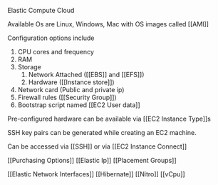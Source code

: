 Elastic Compute Cloud


Available Os are Linux, Windows, Mac with OS images called [[AMI]]

Configuration options include 
1. CPU cores and frequency
2. RAM
3. Storage
	1. Network Attached ([[EBS]] and [[EFS]])
	2. Hardware ([[Instance store]])
4. Network card (Public and private ip)
5. Firewall rules ([[Security Group]])
6. Bootstrap script named [[EC2 User data]]

Pre-configured hardware can be available via [[EC2 Instance Type]]s

SSH key pairs can be generated while creating an EC2 machine.

Can be accessed via [[SSH]] or via [[EC2 Instance Connect]]

[[Purchasing Options]]
[[Elastic Ip]]
[[Placement Groups]]

[[Elastic Network Interfaces]]
[[Hibernate]]
[[Nitro]]
[[vCpu]]








